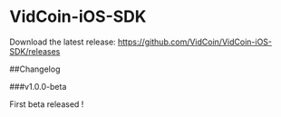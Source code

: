 VidCoin-iOS-SDK
===============

Download the latest release: https://github.com/VidCoin/VidCoin-iOS-SDK/releases

##Changelog

###v1.0.0-beta

First beta released !
